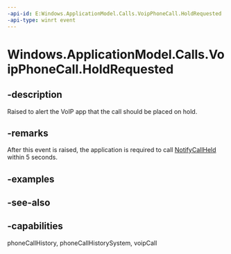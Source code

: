 ```yaml
---
-api-id: E:Windows.ApplicationModel.Calls.VoipPhoneCall.HoldRequested
-api-type: winrt event
---
```


<!-- Event syntax
public event Windows.Foundation.TypedEventHandler HoldRequested<Windows.ApplicationModel.Calls.VoipPhoneCall,  Windows.ApplicationModel.Calls.CallStateChangeEventArgs>
-->

# Windows.ApplicationModel.Calls.VoipPhoneCall.HoldRequested

## -description
Raised to alert the VoIP app that the call should be placed on hold.

## -remarks
After this event is raised, the application is required to call [NotifyCallHeld](voipphonecall_notifycallheld_666131143.md) within 5 seconds.

## -examples

## -see-also

## -capabilities
phoneCallHistory, phoneCallHistorySystem, voipCall
